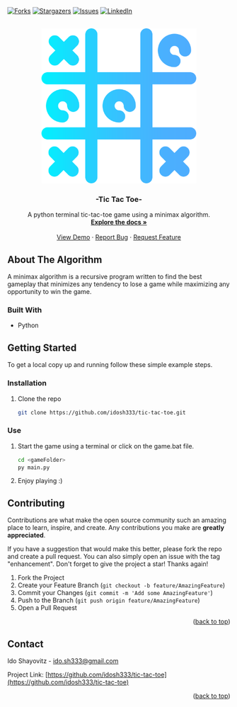 <div id="top"></div>

[![Forks][forks-shield]][forks-url]
[![Stargazers][stars-shield]][stars-url]
[![Issues][issues-shield]][issues-url]
[![LinkedIn][linkedin-shield]][linkedin-url]

<br />
<div align="center">
  <a href="https://github.com/idosh333/tic-tac-toe">
    <img src="images/logo.png" alt="Logo" width="350" height="350">
  </a>

<h3 align="center">-Tic Tac Toe-</h3>

  <p align="center">
    A python terminal tic-tac-toe game using a minimax algorithm.
    <br />
    <a href="https://github.com/idosh333/tic-tac-toe"><strong>Explore the docs »</strong></a>
    <br />
    <br />
    <a href="https://github.com/idosh333/tic-tac-toe">View Demo</a>
    ·
    <a href="https://github.com/idosh333/tic-tac-toe/issues">Report Bug</a>
    ·
    <a href="https://github.com/idosh333/tic-tac-toe/issues">Request Feature</a>
  </p>
</div>

<!-- ABOUT THE PROJECT -->

## About The Algorithm

A minimax algorithm is a recursive program written to find the best gameplay that minimizes any tendency
to lose a game while maximizing any opportunity to win the game.

### Built With

- Python

<!-- GETTING STARTED -->

## Getting Started

To get a local copy up and running follow these simple example steps.

### Installation

1. Clone the repo
   ```sh
   git clone https://github.com/idosh333/tic-tac-toe.git
   ```

### Use

1. Start the game using a terminal or click on the game.bat file.
   ```sh
   cd <gameFolder>
   py main.py
   ```
2. Enjoy playing :)

<!-- CONTRIBUTING -->

## Contributing

Contributions are what make the open source community such an amazing place to learn, inspire, and create. Any contributions you make are **greatly appreciated**.

If you have a suggestion that would make this better, please fork the repo and create a pull request. You can also simply open an issue with the tag "enhancement".
Don't forget to give the project a star! Thanks again!

1. Fork the Project
2. Create your Feature Branch (`git checkout -b feature/AmazingFeature`)
3. Commit your Changes (`git commit -m 'Add some AmazingFeature'`)
4. Push to the Branch (`git push origin feature/AmazingFeature`)
5. Open a Pull Request

<p align="right">(<a href="#top">back to top</a>)</p>

<!-- CONTACT -->

## Contact

Ido Shayovitz - ido.sh333@gmail.com

Project Link: [https://github.com/idosh333/tic-tac-toe](https://github.com/idosh333/tic-tac-toe)

<p align="right">(<a href="#top">back to top</a>)</p>

<!-- MARKDOWN LINKS & IMAGES -->
<!-- https://www.markdownguide.org/basic-syntax/#reference-style-links -->

[contributors-shield]: https://img.shields.io/github/contributors/idosh333/tic-tac-toe.svg?style=for-the-badge
[contributors-url]: https://github.com/idosh333/tic-tac-toe/graphs/contributors
[forks-shield]: https://img.shields.io/github/forks/idosh333/tic-tac-toe.svg?style=for-the-badge
[forks-url]: https://github.com/idosh333/tic-tac-toe/network/members
[stars-shield]: https://img.shields.io/github/stars/idosh333/tic-tac-toe.svg?style=for-the-badge
[stars-url]: https://github.com/idosh333/tic-tac-toe/stargazers
[issues-shield]: https://img.shields.io/github/issues/idosh333/tic-tac-toe.svg?style=for-the-badge
[issues-url]: https://github.com/idosh333/tic-tac-toe/issues
[license-shield]: https://img.shields.io/github/license/idosh333/tic-tac-toe.svg?style=for-the-badge`
[license-url]: https://github.com/idosh333/tic-tac-toe/blob/master/LICENSE.txt
[linkedin-shield]: https://img.shields.io/badge/-LinkedIn-black.svg?style=for-the-badge&logo=linkedin&colorB=555
[linkedin-url]: https://linkedin.com/in/ido-shayovitz
[product-screenshot]: images/screenshot.png
[next.js]: https://img.shields.io/badge/next.js-000000?style=for-the-badge&logo=nextdotjs&logoColor=white
[next-url]: https://nextjs.org/
[react.js]: https://img.shields.io/badge/React-20232A?style=for-the-badge&logo=react&logoColor=61DAFB
[react-url]: https://reactjs.org/
[vue.js]: https://img.shields.io/badge/Vue.js-35495E?style=for-the-badge&logo=vuedotjs&logoColor=4FC08D
[vue-url]: https://vuejs.org/
[angular.io]: https://img.shields.io/badge/Angular-DD0031?style=for-the-badge&logo=angular&logoColor=white
[angular-url]: https://angular.io/
[svelte.dev]: https://img.shields.io/badge/Svelte-4A4A55?style=for-the-badge&logo=svelte&logoColor=FF3E00
[svelte-url]: https://svelte.dev/
[laravel.com]: https://img.shields.io/badge/Laravel-FF2D20?style=for-the-badge&logo=laravel&logoColor=white
[laravel-url]: https://laravel.com
[bootstrap.com]: https://img.shields.io/badge/Bootstrap-563D7C?style=for-the-badge&logo=bootstrap&logoColor=white
[bootstrap-url]: https://getbootstrap.com
[jquery.com]: https://img.shields.io/badge/jQuery-0769AD?style=for-the-badge&logo=jquery&logoColor=white
[jquery-url]: https://jquery.com
[node.js-url]: https://w7.pngwing.com/pngs/56/223/png-transparent-node-js-javascript-computer-icons-github-angle-text-logo-thumbnail.png
